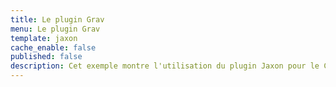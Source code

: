 ```yaml
---
title: Le plugin Grav
menu: Le plugin Grav
template: jaxon
cache_enable: false
published: false
description: Cet exemple montre l'utilisation du plugin Jaxon pour le CMS Grav.
---
```


